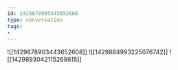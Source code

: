 ```yaml
---
id: 1429878903443652608
type: conversation
tags:
- 
---
```

![[1429878903443652608]]
![[1429884993225076742]]
![[1429893042115268615]]

